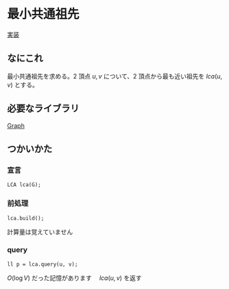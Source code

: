 # 最小共通祖先
[実装](https://github.com/Oxojo/Oxojo-Library/blob/main/Graph/lca.cpp)

## なにこれ
最小共通祖先を求める。2 頂点 $u, v$ について、2 頂点から最も近い祖先を $lca(u, v)$ とする。

## 必要なライブラリ
[Graph](https://oxojo.github.io/Oxojo-Library/Graph/Graph)

## つかいかた
### 宣言
```
LCA lca(G);
```

### 前処理
```
lca.build();
```
計算量は覚えていません

### query
```
ll p = lca.query(u, v);
```
$O(\log V)$ だった記憶があります　 $lca(u, v)$ を返す
